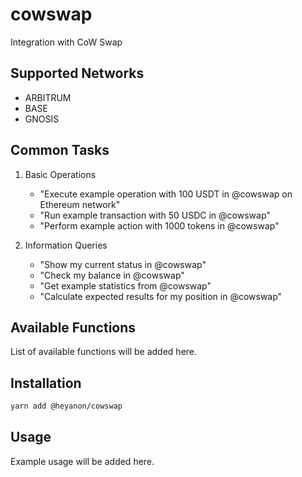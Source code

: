 # cowswap

Integration with CoW Swap

## Supported Networks

- ARBITRUM
- BASE
- GNOSIS

## Common Tasks

1. Basic Operations
   - "Execute example operation with 100 USDT in @cowswap on Ethereum network"
   - "Run example transaction with 50 USDC in @cowswap"
   - "Perform example action with 1000 tokens in @cowswap"

2. Information Queries
   - "Show my current status in @cowswap"
   - "Check my balance in @cowswap"
   - "Get example statistics from @cowswap"
   - "Calculate expected results for my position in @cowswap"


## Available Functions

List of available functions will be added here.

## Installation

```bash
yarn add @heyanon/cowswap
```

## Usage

Example usage will be added here.
